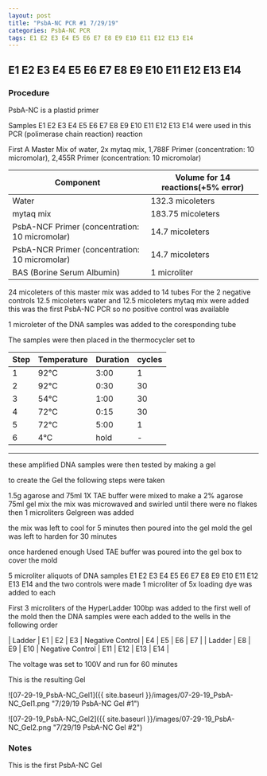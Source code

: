 ```yaml
---
layout: post
title: "PsbA-NC PCR #1 7/29/19"
categories: PsbA-NC PCR
tags: E1 E2 E3 E4 E5 E6 E7 E8 E9 E10 E11 E12 E13 E14
---
```


## E1 E2 E3 E4 E5 E6 E7 E8 E9 E10 E11 E12 E13 E14

### Procedure

PsbA-NC is a plastid primer

Samples E1 E2 E3 E4 E5 E6 E7 E8 E9 E10 E11 E12 E13 E14 were used in this PCR (polimerase chain reaction) reaction 

First A Master Mix of water, 2x mytaq mix, 1,788F Primer (concentration: 10 micromolar), 2,455R Primer (concentration: 10 micromolar)


|Component| Volume for 14 reactions(+5% error)|
|---------|---------------------------|
|Water| 132.3 micoleters|
|mytaq mix| 183.75 micoleters|
|PsbA-NCF Primer (concentration: 10 micromolar)| 14.7 micoleters|
|PsbA-NCR Primer (concentration: 10 micromolar)| 14.7 micoleters|
|BAS (Borine Serum Albumin)| 1 microliter|

24 micoleters of this master mix was added to 14 tubes 
For the 2 negative controls 12.5 micoleters water and 12.5 micoleters mytaq mix were added
this was the first PsbA-NC PCR so no positive control was available

1 microleter of the DNA samples was added to the coresponding tube

The samples were then placed in the thermocycler set to 

|Step|Temperature|Duration|cycles|
|----|-------|--------|-------|
|1|92°C|3:00|1|
|2|92°C|0:30|30|
|3|54°C|1:00|30|
|4|72°C|0:15|30|
|5|72°C|5:00|1|
|6|4°C|hold|-|

___________

these amplified DNA samples were then tested by making a gel

to create the Gel the following steps were taken 

1.5g agarose and 75ml 1X TAE buffer were mixed to make a 2% agarose 75ml gel mix 
the mix was microwaved and swirled until there were no flakes 
then 1 microliters Gelgreen was added

the mix was left to cool for 5 minutes then poured into the gel mold
the gel was left to harden for 30 minutes 

once hardened enough Used TAE buffer was poured into the gel box to cover the mold

5 microliter aliquots of DNA samples  E1 E2 E3 E4 E5 E6 E7 E8 E9 E10 E11 E12 E13 E14 and the two controls were made 
1 microliter of 5x loading dye was added to each

First 3 microliters of the HyperLadder 100bp was added to the first well of the mold 
then the DNA samples were each added to the wells in the following order 

| Ladder | E1 | E2 | E3 | Negative Control | E4 | E5 | E6 | E7 |
| Ladder | E8 | E9 | E10 | Negative Control | E11 | E12 | E13 | E14 |

The voltage was set to 100V and run for 60 minutes


This is the resulting Gel

![07-29-19_PsbA-NC_Gel1]({{ site.baseurl }}/images/07-29-19_PsbA-NC_Gel1.png "7/29/19 PsbA-NC Gel #1")

![07-29-19_PsbA-NC_Gel2]({{ site.baseurl }}/images/07-29-19_PsbA-NC_Gel2.png "7/29/19 PsbA-NC Gel #2")


### Notes

This is the first PsbA-NC Gel